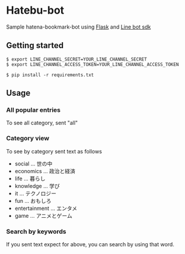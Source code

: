 # Hatebu-bot

Sample hatena-bookmark-bot using [Flask](http://flask.pocoo.org/) and [Line bot sdk](https://github.com/line/line-bot-sdk-python)


## Getting started

```
$ export LINE_CHANNEL_SECRET=YOUR_LINE_CHANNEL_SECRET
$ export LINE_CHANNEL_ACCESS_TOKEN=YOUR_LINE_CHANNEL_ACCESS_TOKEN

$ pip install -r requirements.txt
```

## Usage

### All popular entries
To see all category, sent "all"

### Category view
To see by category sent text as follows

- social … 世の中
- economics … 政治と経済
- life … 暮らし
- knowledge … 学び
- it … テクノロジー
- fun … おもしろ
- entertainment … エンタメ
- game … アニメとゲーム

### Search by keywords

If you sent text expect for above, you can search by using that word.
